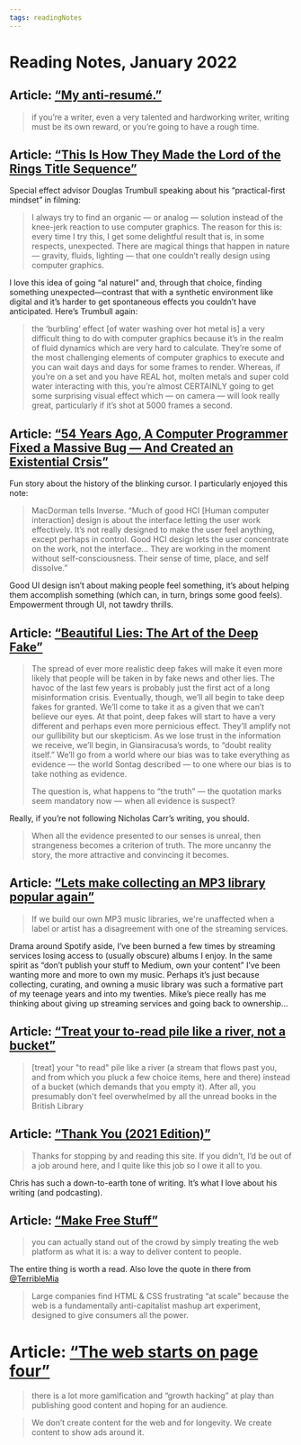 ```yaml
---
tags: readingNotes
---
```


# Reading Notes, January 2022

## Article: [“My anti-resumé.”](https://monicacatherine.com/2013/08/19/my-anti-resume/)

> if you’re a writer, even a very talented and hardworking writer, writing must be its own reward, or you’re going to have a rough time. 

## Article: [“This Is How They Made the Lord of the Rings Title Sequence”](https://www.ign.com/articles/lord-of-the-rings-the-rings-of-power-title-creation)

Special effect advisor Douglas Trumbull speaking about his “practical-first mindset” in filming:

> I always try to find an organic — or analog — solution instead of the knee-jerk reaction to use computer graphics. The reason for this is: every time I try this, I get some delightful result that is, in some respects, unexpected. There are magical things that happen in nature — gravity, fluids, lighting — that one couldn’t really design using computer graphics.

I love this idea of going “al naturel” and, through that choice, finding something unexpected—contrast that with a synthetic environment like digital and it’s harder to get spontaneous effects you couldn’t have anticipated. Here’s Trumbull again:

> the ‘burbling’ effect [of water washing over hot metal is] a very difficult thing to do with computer graphics because it’s in the realm of fluid dynamics which are very hard to calculate. They’re some of the most challenging elements of computer graphics to execute and you can wait days and days for some frames to render. Whereas, if you’re on a set and you have REAL hot, molten metals and super cold water interacting with this, you’re almost CERTAINLY going to get some surprising visual effect which — on camera — will look really great, particularly if it’s shot at 5000 frames a second.

## Article: [“54 Years Ago, A Computer Programmer Fixed a Massive Bug — And Created an Existential Crsis”](https://www.inverse.com/innovation/blinking-cursor-history)

Fun story about the history of the blinking cursor. I particularly enjoyed this note:

> MacDorman tells Inverse. “Much of good HCI [Human computer interaction] design is about the interface letting the user work effectively. It’s not really designed to make the user feel anything, except perhaps in control. Good HCI design lets the user concentrate on the work, not the interface… They are working in the moment without self-consciousness. Their sense of time, place, and self dissolve.”

Good UI design isn’t about making people feel something, it’s about helping them accomplish something (which can, in turn, brings some good feels). Empowerment through UI, not tawdry thrills.

## Article: [“Beautiful Lies: The Art of the Deep Fake”](https://www.lareviewofbooks.org/article/beautiful-lies-the-art-of-the-deep-fake/)

> The spread of ever more realistic deep fakes will make it even more likely that people will be taken in by fake news and other lies. The havoc of the last few years is probably just the first act of a long misinformation crisis. Eventually, though, we’ll all begin to take deep fakes for granted. We’ll come to take it as a given that we can’t believe our eyes. At that point, deep fakes will start to have a very different and perhaps even more pernicious effect. They’ll amplify not our gullibility but our skepticism. As we lose trust in the information we receive, we’ll begin, in Giansiracusa’s words, to “doubt reality itself.” We’ll go from a world where our bias was to take everything as evidence — the world Sontag described — to one where our bias is to take nothing as evidence.
> 
> The question is, what happens to “the truth” — the quotation marks seem mandatory now — when all evidence is suspect?

Really, if you’re not following Nicholas Carr’s writing, you should.

> When all the evidence presented to our senses is unreal, then strangeness becomes a criterion of truth. The more uncanny the story, the more attractive and convincing it becomes.

## Article: [“Lets make collecting an MP3 library popular again”](https://obsolete29.com/posts/2022/01/30/lets-make-collecting-an-mp3-library-popular-again/)

> If we build our own MP3 music libraries, we're unaffected when a label or artist has a disagreement with one of the streaming services.

Drama around Spotify aside, I’ve been burned a few times by streaming services losing access to (usually obscure) albums I enjoy. In the same spirit as “don’t publish your stuff to Medium, own your content” I’ve been wanting more and more to own my music. Perhaps it’s just because collecting, curating, and owning a music library was such a formative part of my teenage years and into my twenties. Mike’s piece really has me thinking about giving up streaming services and going back to ownership…

## Article: [“Treat your to-read pile like a river, not a bucket”](https://www.oliverburkeman.com/river)

> [treat] your "to read" pile like a river (a stream that flows past you, and from which you pluck a few choice items, here and there) instead of a bucket (which demands that you empty it). After all, you presumably don't feel overwhelmed by all the unread books in the British Library

## Article: [“Thank You (2021 Edition)”](https://css-tricks.com/thank-you-2021-edition/)

> Thanks for stopping by and reading this site. If you didn’t, I’d be out of a job around here, and I quite like this job so I owe it all to you.

Chris has such a down-to-earth tone of writing. It’s what I love about his writing (and podcasting).

## Article: [“Make Free Stuff”](https://mxb.dev/blog/make-free-stuff/)

> you can actually stand out of the crowd by simply treating the web platform as what it is: a way to deliver content to people.

The entire thing is worth a read. Also love the quote in there from [@TerribleMia](https://twitter.com/TerribleMia/status/1198706002419310592)

> Large companies find HTML & CSS frustrating “at scale” because the web is a fundamentally anti-capitalist mashup art experiment, designed to give consumers all the power.

# Article: [“The web starts on page four”](https://christianheilmann.com/2021/12/20/the-web-starts-on-page-four/)

> there is a lot more gamification and “growth hacking” at play than publishing good content and hoping for an audience.

> We don’t create content for the web and for longevity. We create content to show ads around it.